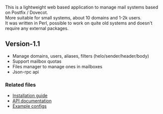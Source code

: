 <p>
 This is a lightweight web based application to manage mail systems based on Postfix / Dovecot. <br>
 More suitable for small systems, about 10 domains and 1-2k users. <br>
 It was written in Perl, possible to work on quite old systems and doesn't require any external packages. <br>
</p>

## Version-1.1
 - Manage domains, users, aliases, filters (helo/sender/header/body)
 - Support mailbox quotas
 - Files manager to manage ones in mailboxes
 - Json-rpc api

### Related files
 - [Installation guide](https://github.com/akscf/pfadmin/blob/main/docs/pfadmin_1x_installation_guide.pdf)
 - [API documentation](https://github.com/akscf/pfadmin/blob/main/docs/pfadmin_1x_api.pdf)
 - [Example configs](https://github.com/akscf/pfadmin/blob/main/bin/example_configs.tar.gz)